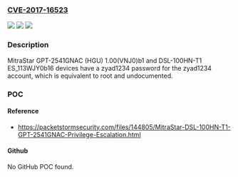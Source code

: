 ### [CVE-2017-16523](https://cve.mitre.org/cgi-bin/cvename.cgi?name=CVE-2017-16523)
![](https://img.shields.io/static/v1?label=Product&message=n%2Fa&color=blue)
![](https://img.shields.io/static/v1?label=Version&message=n%2Fa&color=blue)
![](https://img.shields.io/static/v1?label=Vulnerability&message=n%2Fa&color=brighgreen)

### Description

MitraStar GPT-2541GNAC (HGU) 1.00(VNJ0)b1 and DSL-100HN-T1 ES_113WJY0b16 devices have a zyad1234 password for the zyad1234 account, which is equivalent to root and undocumented.

### POC

#### Reference
- https://packetstormsecurity.com/files/144805/MitraStar-DSL-100HN-T1-GPT-2541GNAC-Privilege-Escalation.html

#### Github
No GitHub POC found.

